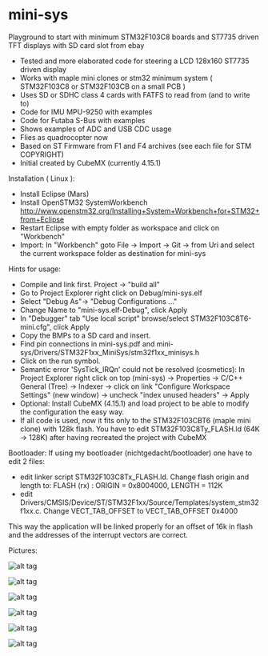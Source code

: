# mini-sys
Playground to start with minimum STM32F103C8 boards and ST7735 driven TFT displays with SD card slot from ebay 

* Tested and more elaborated code for steering a LCD 128x160 ST7735 driven display
* Works with maple mini clones or stm32 minimum system ( STM32F103C8 or STM32F103CB on a small PCB )
* Uses SD or SDHC class 4 cards with FATFS to read from (and to write to)
* Code for IMU MPU-9250 with examples
* Code for Futaba S-Bus with examples
* Shows examples of ADC and USB CDC usage
* Flies as quadrocopter now
* Based on ST Firmware from F1 and F4 archives (see each file for STM COPYRIGHT)
* Initial created by CubeMX (currently 4.15.1)

Installation ( Linux ):

* Install Eclipse (Mars)
* Install OpenSTM32 SystemWorkbench http://www.openstm32.org/Installing+System+Workbench+for+STM32+from+Eclipse
* Restart Eclipse with empty folder as workspace and click on "Workbench"
* Import: In "Workbench" goto File -> Import -> Git -> from Uri and select the current workspace folder as destination for mini-sys

Hints for usage:

* Compile and link first. Project -> "build all"
* Go to Project Explorer right click on Debug/mini-sys.elf
* Select "Debug As"-> "Debug Configurations ..."
* Change Name to "mini-sys.elf-Debug", click Apply
* In "Debugger" tab "Use local script" browse/select STM32F103C8T6-mini.cfg", click Apply
* Copy the BMPs to a SD card and insert.
* Find pin connections in mini-sys.pdf and mini-sys/Drivers/STM32F1xx_MiniSys/stm32f1xx_minisys.h 
* Click on the run symbol.
* Semantic error 'SysTick_IRQn' could not be resolved (cosmetics):
 In Project Explorer right click on top (mini-sys) -> Properties -> C/C++ General (Tree) -> Indexer -> click on link "Configure Workspace Settings" (new window) -> uncheck "index unused headers" -> Apply
* Optional: Install CubeMX (4.15.1) and load project to be able to modify the configuration the easy way.
* If all code is used, now it fits only to the STM32F103CBT6 (maple mini clone) with 128k flash. You have to edit STM32F103C8Ty_FLASH.ld (64K -> 128K) after having recreated the project with CubeMX

Bootloader:
If using my bootloader (nichtgedacht/bootloader) one have to edit 2 files:
* edit linker script STM32F103C8Tx_FLASH.ld. Change flash origin and length to: FLASH (rx) : ORIGIN = 0x8004000, LENGTH = 112K
* edit Drivers/CMSIS/Device/ST/STM32F1xx/Source/Templates/system_stm32f1xx.c. Change VECT_TAB_OFFSET to VECT_TAB_OFFSET 0x4000

This way the application will be linked properly for an offset of 16k in flash and the addresses of the interrupt vectors are correct.  

Pictures:

![alt tag](https://cloud.githubusercontent.com/assets/18667858/17494738/589deeba-5db6-11e6-820a-5a0b6cb27699.JPG)

![alt tag](https://cloud.githubusercontent.com/assets/18667858/17494984/6db2da6c-5db7-11e6-929d-5e37cae038cb.JPG)

![alt tag](https://cloud.githubusercontent.com/assets/18667858/17495337/05e0f994-5db9-11e6-92c0-ccbcadc19b39.JPG)

![alt tag](https://cloud.githubusercontent.com/assets/18667858/17495219/85d2defc-5db8-11e6-826f-5d35f28e533e.JPG)

![alt tag](https://cloud.githubusercontent.com/assets/18667858/17495246/a946d104-5db8-11e6-9fe2-7bae8c5966d3.JPG)

![alt tag](https://cloud.githubusercontent.com/assets/18667858/17495270/ca519820-5db8-11e6-9c69-6378f580d438.JPG)



